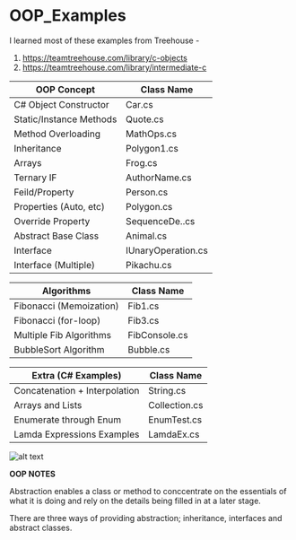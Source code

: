 # OOP_Examples

I learned most of these examples from Treehouse -
1. https://teamtreehouse.com/library/c-objects 
2. https://teamtreehouse.com/library/intermediate-c

| OOP Concept             | Class Name         |
| ----------------------- | ------------------ |
| C# Object Constructor   | Car.cs             | 
| Static/Instance Methods | Quote.cs           |
| Method Overloading      | MathOps.cs         |
| Inheritance             | Polygon1.cs        |
| Arrays                  | Frog.cs            |
| Ternary IF              | AuthorName.cs      |
| Feild/Property          | Person.cs          |
| Properties (Auto, etc)  | Polygon.cs         |
| Override Property       | SequenceDe..cs     |
| Abstract Base Class     | Animal.cs          |
| Interface               | IUnaryOperation.cs |
| Interface (Multiple)    | Pikachu.cs         |

| Algorithms              | Class Name         |
| ----------------------- | ------------------ |
| Fibonacci (Memoization) | Fib1.cs            |
| Fibonacci (for-loop)    | Fib3.cs            |
| Multiple Fib Algorithms | FibConsole.cs      |
| BubbleSort Algorithm    | Bubble.cs          |

| Extra (C# Examples)           | Class Name         |
| ----------------------------- | ------------------ |
| Concatenation + Interpolation | String.cs          |
| Arrays and Lists              | Collection.cs      |
| Enumerate through Enum        | EnumTest.cs        |
| Lamda Expressions Examples    | LamdaEx.cs         |

![alt text](https://thebalancedwriter521.files.wordpress.com/2021/01/fibconsole-1.png)

**OOP NOTES**

Abstraction enables a class or method to conccentrate on the essentials of what it is doing and rely on the details being filled in at a later stage.

There are three ways of providing abstraction; inheritance, interfaces and abstract classes.


